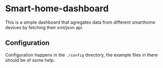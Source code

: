 # Smart-home-dashboard

This is a simple dashboard that agregates data from different smarthome devices by fetching their xml/json api.

## Configuration

Configuration happens in the `./config` directory, the example files in there should be of some help.